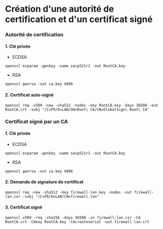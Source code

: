 Création d'une autorité de certification et d'un certificat signé
===

### Autorité de certification

#### 1. Clé privée
- ECDSA
```shell
openssl ecparam -genkey -name secp521r1 -out RootCA.key
```

- RSA
```shell
openssl genrsa -out ca.key 4096
```

#### 2. Certificat auto-signé
```shell
openssl req -x509 -new -sha512 -nodes -key RootCA.key -days 36500 -out RootCA.crt -subj "/C=FR/O=LAN/OU=Root\ CA/CN=GlobalSign\ Root\ CA"
```

### Certificat signé par un CA

#### 1. Clé privée
- ECDSA
```shell
openssl ecparam -genkey -name secp521r1 -out RootCA.key
```

- RSA
```shell
openssl genrsa -out ca.key 4096
```

#### 2. Demande de signature de certificat
```shell
openssl req -new -sha512 -key firewall-lan.key -nodes -out firewall-lan.csr -subj "/C=FR/O=LAN/CN=firewall.lan"
```

#### 3. Certificat signé
```shell
openssl x509 -req -sha256 -days 36500 -in firewall-lan.csr -CA RootCA.crt -CAkey RootCA.key -CAcreateserial -out firewall-lan.crt
```
